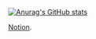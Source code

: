 
[![Anurag's GitHub stats](https://github-readme-stats.vercel.app/api?username=kimgy0)](https://github.com/anuraghazra/github-readme-stats)


[Notion](https://www.notion.so/SpringBoot-84228dc34113423a89e24d73c83f5a84).

<!--
**kimgy0/kimgy0** is a ✨ _special_ ✨ repository because its `README.md` (this file) appears on your GitHub profile.

Here are some ideas to get you started:

- 🔭 I’m currently working on ...
- 🌱 I’m currently learning ...
- 👯 I’m looking to collaborate on ...
- 🤔 I’m looking for help with ...
- 💬 Ask me about ...
- 📫 How to reach me: ...
- 😄 Pronouns: ...
- ⚡ Fun fact: ...
-->
